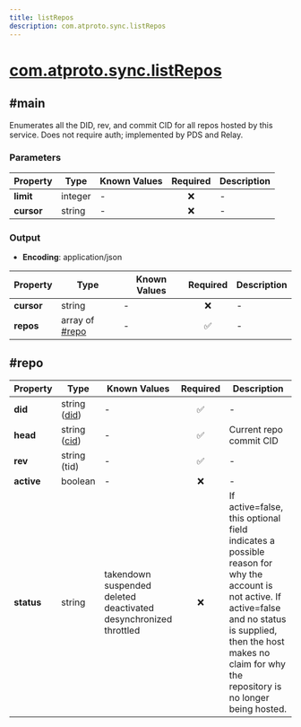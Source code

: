 ```yaml
---
title: listRepos
description: com.atproto.sync.listRepos
---
```


# [com.atproto.sync.listRepos](https://github.com/myConsciousness/atproto.dart/blob/main/lexicons/com/atproto/sync/listRepos.json)

## #main

Enumerates all the DID, rev, and commit CID for all repos hosted by this service. Does not require auth; implemented by PDS and Relay.

### Parameters

| Property | Type | Known Values | Required | Description |
| --- | --- | --- | :---: | --- |
| **limit** | integer | - | ❌ | - |
| **cursor** | string | - | ❌ | - |

### Output

- **Encoding**: application/json

| Property | Type | Known Values | Required | Description |
| --- | --- | --- | :---: | --- |
| **cursor** | string | - | ❌ | - |
| **repos** | array of [#repo](#repo) | - | ✅ | - |

## #repo

| Property | Type | Known Values | Required | Description |
| --- | --- | --- | :---: | --- |
| **did** | string ([did](https://atproto.com/specs/did)) | - | ✅ | - |
| **head** | string ([cid](https://atproto.com/specs/repository#cid-formats)) | - | ✅ | Current repo commit CID |
| **rev** | string (tid) | - | ✅ | - |
| **active** | boolean | - | ❌ | - |
| **status** | string | takendown<br/>suspended<br/>deleted<br/>deactivated<br/>desynchronized<br/>throttled | ❌ | If active=false, this optional field indicates a possible reason for why the account is not active. If active=false and no status is supplied, then the host makes no claim for why the repository is no longer being hosted. |
